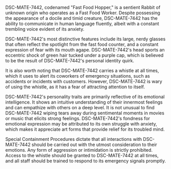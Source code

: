 DSC-MATE-7442, codenamed "Fast Food Hopper," is a sentient Rabbit of unknown origin who operates as a Fast Food Worker. Despite possessing the appearance of a docile and timid creature, DSC-MATE-7442 has the ability to communicate in human language fluently, albeit with a constant trembling voice evident of its anxiety.

DSC-MATE-7442's most distinctive features include its large, nerdy glasses that often reflect the spotlight from the fast food counter, and a constant expression of fear with its mouth agape. DSC-MATE-7442's head sports an eccentric shock of green hair tucked under a purple cap, which is believed to be the result of DSC-MATE-7442's personal identity quirk.

It is also worth noting that DSC-MATE-7442 carries a whistle at all times, which it uses to alert its coworkers of emergency situations, such as accidents or incidents with customers. However, DSC-MATE-7442 is wary of using the whistle, as it has a fear of attracting attention to itself.

DSC-MATE-7442's personality traits are primarily reflective of its emotional intelligence. It shows an intuitive understanding of their innermost feelings and can empathize with others on a deep level. It is not unusual to find DSC-MATE-7442 wiping tears away during sentimental moments in movies or music that elicits strong feelings. DSC-MATE-7442's fondness for emotional expression may be attributed to its own struggle with anxiety, which makes it appreciate art forms that provide relief for its troubled mind.

Special Containment Procedures dictate that all interactions with DSC-MATE-7442 should be carried out with the utmost consideration to their emotions. Any form of aggression or intimidation is strictly prohibited. Access to the whistle should be granted to DSC-MATE-7442 at all times, and all staff should be trained to respond to its emergency signals promptly.